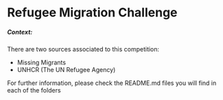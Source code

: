# Refugee Migration Challenge

##### Context:

There are two sources associated to this competition:

- Missing Migrants
- UNHCR (The UN Refugee Agency)

For further information, please check the README.md files you will find in each of the folders